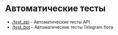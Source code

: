 # Автоматические тесты

- [/test_api](./test_api) - Автоматические тесты API
- [/test_bot](./test_bot) - Автоматические тесты Telegram бота